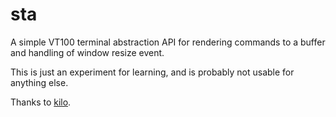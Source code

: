 sta
===

A simple VT100 terminal abstraction API for rendering commands to a 
buffer and handling of window resize event.

This is just an experiment for learning, and is probably not usable for anything else.

Thanks to [kilo](https://github.com/antirez/kilo).
